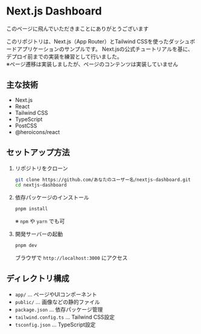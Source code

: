 # Next.js Dashboard
このページに飛んでいただきまことにありがとうございます

このリポジトリは、Next.js（App Router）とTailwind CSSを使ったダッシュボードアプリケーションのサンプルです。
Next.jsの公式チュートリアルを基に、デプロイ前までの実装を練習として行いました。  
※ページ遷移は実装しましたが、ページのコンテンツは実装していません

## 主な技術

- Next.js
- React
- Tailwind CSS
- TypeScript
- PostCSS
- @heroicons/react

## セットアップ方法

1. リポジトリをクローン
   ```sh
   git clone https://github.com/あなたのユーザー名/nextjs-dashboard.git
   cd nextjs-dashboard
   ```

2. 依存パッケージのインストール
   ```sh
   pnpm install
   ```
   ※ `npm` や `yarn` でも可

3. 開発サーバーの起動
   ```sh
   pnpm dev
   ```
   ブラウザで `http://localhost:3000` にアクセス

## ディレクトリ構成

- `app/` … ページやUIコンポーネント
- `public/` … 画像などの静的ファイル
- `package.json` … 依存パッケージ管理
- `tailwind.config.ts` … Tailwind CSS設定
- `tsconfig.json` … TypeScript設定

